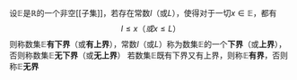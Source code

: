 设$\mathbb E$是$\mathbb R$的一个非空[[子集]]，若存在常数$l$（或$L$），使得对于一切$x\in\mathbb E$，都有
$$l\le x（或x\le L）$$
则称数集$\mathbb E$**有下界**（或**有上界**），常数$l$（或$L$）称为数集$\mathbb E$的一个**下界**（或**上界**），否则称数集$\mathbb E$**无下界**（或**无上界**）
若数集$\mathbb E$既有下界又有上界，则称$\mathbb E$**有界**，否则称$\mathbb E$**无界**